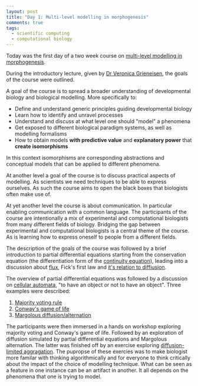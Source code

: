 ```yaml
---
layout: post
title: "Day 1: Multi-level modelling in morphogenesis"
comments: true
tags:
  - scientific computing
  - computational biology
---
```


Today was the first day of a two week course on
[multi-level modelling in morphogenesis](https://www.jic.ac.uk/whats-on/events/2015/07/embo-practical-course-2015/).

During the introductory lecture, given by 
[Dr Veronica Grieneisen](https://www.jic.ac.uk/directory/veronica-grieneisen/),
the goals of the course were outlined.

A goal of the course is to spread a broader understanding of
developmental biology and biological modelling. More specifically to:

- Define and understand generic principles guiding developmental biology
- Learn how to identify and unravel processes
- Understand and discuss at what level one should "model" a phenomena
- Get exposed to different biological paradigm systems, as well as modelling formalisms
- How to obtain models **with predictive value** and **explanatory power** that **create isomorphisms**

In this context isomorphisms are corresponding abstractions and conceptual
models that can be applied to different phenomena.

At another level a goal of the course is to discuss practical aspects of
modelling. As scientists we need techniques to be able to express ourselves. As
such the course aims to open the black boxes that biologists often make use of.

At yet another level the course is about communication. In particular enabling
communication with a common language. The participants of the course are
intentionally a mix of experimental and computational biologists from many
different fields of biology. Bridging the gap between experimental and
computational biologists is a central theme of the course. As is learning how
to express oneself to people from a different fields. 

The description of the goals of the course was followed by a brief introduction
to partial differential equations starting from the conservation equation (the
differentiation form of the
[continuity equation](https://en.wikipedia.org/wiki/Continuity_equation)),
leading into a discussion about
[flux](https://en.wikipedia.org/wiki/Flux), Fick's first law and
[it's relation to diffiusion](https://en.wikipedia.org/wiki/Fick%27s_laws_of_diffusion).

The overview of partial differential equations was followed by a discussion on
[cellular automata](https://en.wikipedia.org/wiki/Cellular_automaton),
"to have an object or not to have an object". Three examples were described:

1. [Majority voting rule](http://demonstrations.wolfram.com/CellularAutomataWithMajorityRule/)
2. [Conway's game of life](https://en.wikipedia.org/wiki/Conway%27s_Game_of_Life)
3. [Margolous diffusion/alternation](http://cell-auto.com/neighbourhood/margolus/)

The participants were then immersed in a hands on workshop exploring majority
voting and Conway's game of life. Followed by an exploration of diffusion simulated by
partial differential equations and Margolous alternation. The latter was finished off
by an exercise exploring
[diffusion-limited aggragation](https://en.wikipedia.org/wiki/Diffusion-limited_aggregation).
The pupropse of these exercies was to make biologist more familar with thinking algorithmically
and for everyone to think critically about the impact of the choice of modelling technique.
What can be seen as a feature in one instance can be an artifact in another. It all depends
on the phenomena that one is trying to model.



